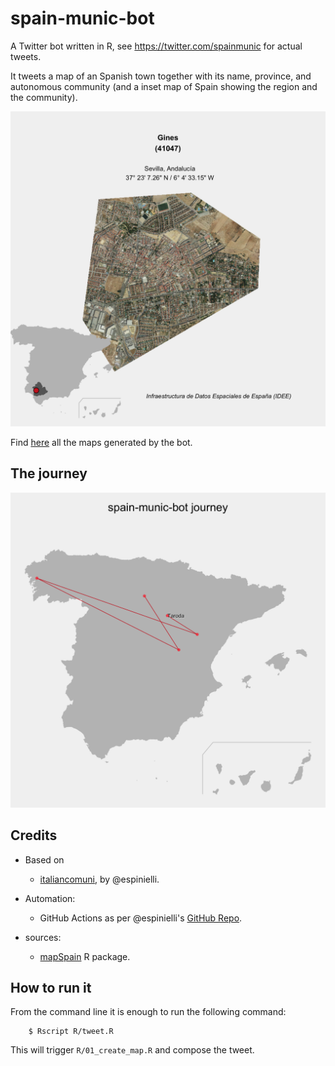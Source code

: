 # spain-munic-bot

A Twitter bot written in R, see https://twitter.com/spainmunic for actual tweets.

It tweets a map of an Spanish town together with its name, province, and autonomous community
(and a inset map of Spain showing the region and the community).

![last-map](data/munic-raster.png)

Find [here](./data/archive) all the maps generated by the bot.

## The journey

![journey](data/journey-satellite-mask.png)

## Credits
* Based on
  - [italiancomuni](https://twitter.com/italiancomuni), by @espinielli.

* Automation:
  - GitHub Actions as per @espinielli's [GitHub Repo](https://github.com/espinielli/italian-comuni-bot).

* sources:
  - [mapSpain](https://ropenspain.github.io/mapSpain/) R package.

## How to run it

From the command line it is enough to run the following command:
```
    $ Rscript R/tweet.R
```
This will trigger `R/01_create_map.R` and compose the tweet.

